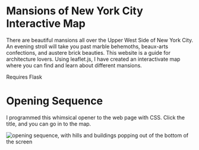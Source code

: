 # Mansions of New York City Interactive Map

There are beautiful mansions all over the Upper West Side of New York City. An evening stroll will take you past marble behemoths, beaux-arts confections, and austere brick beauties. This website is a guide for architecture lovers. Using leaflet.js, I have created an interactivate map where you can find and learn about different mansions.

Requires Flask

# Opening Sequence
I programmed this whimsical opener to the web page with CSS. Click the title, and you can go in to the map.

![opening sequence, with hills and buildings popping out of the bottom of the screen](https://github.com/graceolivia/mansions/blob/master/opening%20gif.gif?raw=true)

